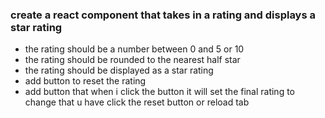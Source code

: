 ### create a react component that takes in a rating and displays a star rating
- the rating should be a number between 0 and 5 or 10
- the rating should be rounded to the nearest half star
- the rating should be displayed as a star rating
- add button to reset the rating
- add button that when i click the button it will set the final rating to change that u have click the reset button or reload tab 








